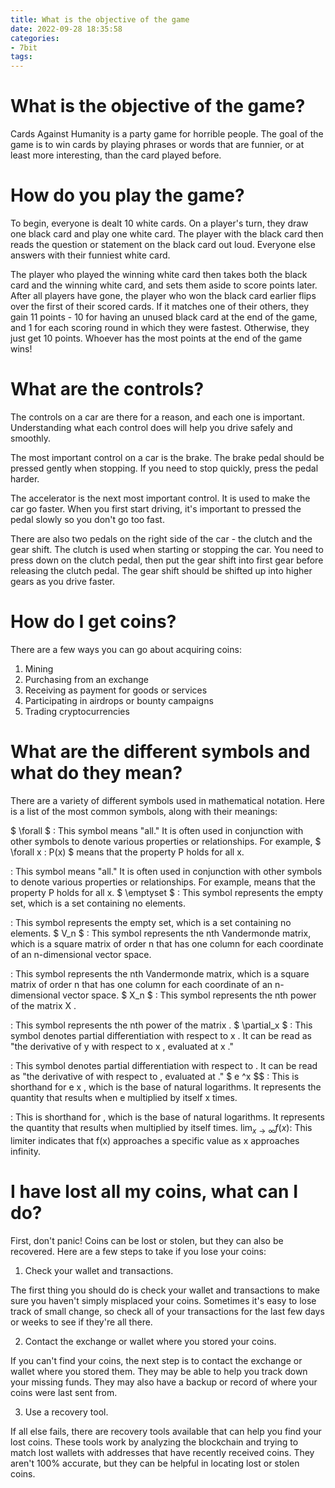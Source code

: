 ```yaml
---
title: What is the objective of the game
date: 2022-09-28 18:35:58
categories:
- 7bit
tags:
---
```



#  What is the objective of the game?

Cards Against Humanity is a party game for horrible people. The goal of the game is to win cards by playing phrases or words that are funnier, or at least more interesting, than the card played before.

# How do you play the game?

To begin, everyone is dealt 10 white cards. On a player's turn, they draw one black card and play one white card. The player with the black card then reads the question or statement on the black card out loud. Everyone else answers with their funniest white card.

The player who played the winning white card then takes both the black card and the winning white card, and sets them aside to score points later. After all players have gone, the player who won the black card earlier flips over the first of their scored cards. If it matches one of their others, they gain 11 points - 10 for having an unused black card at the end of the game, and 1 for each scoring round in which they were fastest. Otherwise, they just get 10 points. Whoever has the most points at the end of the game wins!

#  What are the controls?

The controls on a car are there for a reason, and each one is important. Understanding what each control does will help you drive safely and smoothly.

The most important control on a car is the brake. The brake pedal should be pressed gently when stopping. If you need to stop quickly, press the pedal harder.

The accelerator is the next most important control. It is used to make the car go faster. When you first start driving, it's important to pressed the pedal slowly so you don't go too fast.

There are also two pedals on the right side of the car - the clutch and the gear shift. The clutch is used when starting or stopping the car. You need to press down on the clutch pedal, then put the gear shift into first gear before releasing the clutch pedal. The gear shift should be shifted up into higher gears as you drive faster.

#  How do I get coins?

There are a few ways you can go about acquiring coins:

1. Mining
2. Purchasing from an exchange
3. Receiving as payment for goods or services
4. Participating in airdrops or bounty campaigns
5. Trading cryptocurrencies

#  What are the different symbols and what do they mean?

There are a variety of different symbols used in mathematical notation. Here is a list of the most common symbols, along with their meanings:

$ \forall $ : This symbol means "all." It is often used in conjunction with other symbols to denote various properties or relationships. For example, $ \forall x : P(x) $ means that the property P holds for all x.

: This symbol means "all." It is often used in conjunction with other symbols to denote various properties or relationships. For example, means that the property P holds for all x. $ \emptyset $ : This symbol represents the empty set, which is a set containing no elements.

: This symbol represents the empty set, which is a set containing no elements. $ V_n $ : This symbol represents the nth Vandermonde matrix, which is a square matrix of order n that has one column for each coordinate of an n-dimensional vector space.

: This symbol represents the nth Vandermonde matrix, which is a square matrix of order n that has one column for each coordinate of an n-dimensional vector space. $ X_n $ : This symbol represents the nth power of the matrix X .

: This symbol represents the nth power of the matrix . $ \partial_x $ : This symbol denotes partial differentiation with respect to x . It can be read as "the derivative of y with respect to x , evaluated at x ."

: This symbol denotes partial differentiation with respect to . It can be read as "the derivative of with respect to , evaluated at ." $ e ^x $$ : This is shorthand for e x , which is the base of natural logarithms. It represents the quantity that results when e multiplied by itself x times.

: This is shorthand for , which is the base of natural logarithms. It represents the quantity that results when multiplied by itself times. $\lim_{x\to\infty} f(x)$: This limiter indicates that f(x) approaches a specific value as x approaches infinity.

#  I have lost all my coins, what can I do?

First, don't panic! Coins can be lost or stolen, but they can also be recovered. Here are a few steps to take if you lose your coins:

1. Check your wallet and transactions.

The first thing you should do is check your wallet and transactions to make sure you haven't simply misplaced your coins. Sometimes it's easy to lose track of small change, so check all of your transactions for the last few days or weeks to see if they're all there.

2. Contact the exchange or wallet where you stored your coins.

If you can't find your coins, the next step is to contact the exchange or wallet where you stored them. They may be able to help you track down your missing funds. They may also have a backup or record of where your coins were last sent from.

3. Use a recovery tool.

If all else fails, there are recovery tools available that can help you find your lost coins. These tools work by analyzing the blockchain and trying to match lost wallets with addresses that have recently received coins. They aren't 100% accurate, but they can be helpful in locating lost or stolen coins.